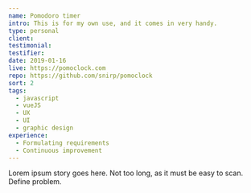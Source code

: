 ```yaml
---
name: Pomodoro timer
intro: This is for my own use, and it comes in very handy.
type: personal
client:
testimonial:
testifier:
date: 2019-01-16
live: https://pomoclock.com
repo: https://github.com/snirp/pomoclock
sort: 2
tags:
  - javascript
  - vueJS
  - UX
  - UI
  - graphic design
experience:
  - Formulating requirements
  - Continuous improvement
---
```

Lorem ipsum story goes here. Not too long, as it must be easy to scan. Define problem.
